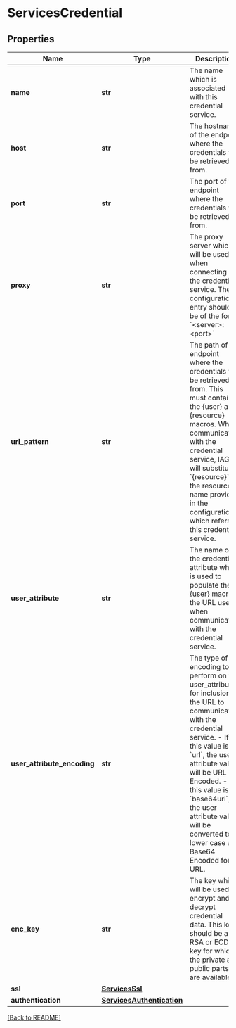 # ServicesCredential


## Properties

Name | Type | Description | Notes
------------ | ------------- | ------------- | -------------
**name** | **str** | The name which is associated with this credential service.  | [optional] 
**host** | **str** | The hostname of the endpoint where the credentials will be retrieved from.  | [optional] 
**port** | **str** | The port of the endpoint where the credentials will be retrieved from.  | [optional] 
**proxy** | **str** | The proxy server which will be used when connecting to the credential service. The configuration entry should be of the form: &#x60;&lt;server&gt;:&lt;port&gt;&#x60;  | [optional] 
**url\_pattern** | **str** | The path of the endpoint where the credentials will be retrieved from. This must contain the {user} and {resource} macros. When communicating with the credential service, IAG will substitute &#x60;{resource}&#x60; for the resource name provided in the configuration which refers to this credential service.  | [optional] 
**user\_attribute** | **str** | The name of the credential attribute which is used to populate the {user} macro in the URL used when communicating with the credential service.  | [optional] [default to 'AZN_PRINCIPAL_ID']
**user\_attribute\_encoding** | **str** | The type of encoding to perform on the user\_attribute for inclusion in the URL to communicate with the credential service.   - If this value is &#x60;url&#x60;, the user attribute value will be URL Encoded.   - If this value is &#x60;base64url&#x60;, the user attribute value will be converted to lower case and Base64 Encoded for URL.  | [optional] [default to 'url']
**enc\_key** | **str** | The key which will be used to encrypt and decrypt credential data. This key should be an RSA or ECDSA key for which the private and public parts are available.  | [optional] 
**ssl** | [**ServicesSsl**](ServicesSsl.md) |  | [optional] 
**authentication** | [**ServicesAuthentication**](ServicesAuthentication.md) |  | [optional] 

[[Back to README]](../README.md)



